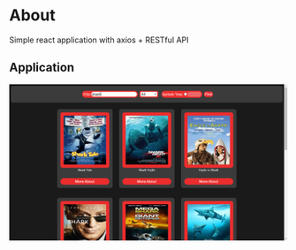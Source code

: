# About

Simple react application with axios + RESTful API

## Application

![](https://github.com/GArticuno/Old_bookcase/blob/main/image.png)
